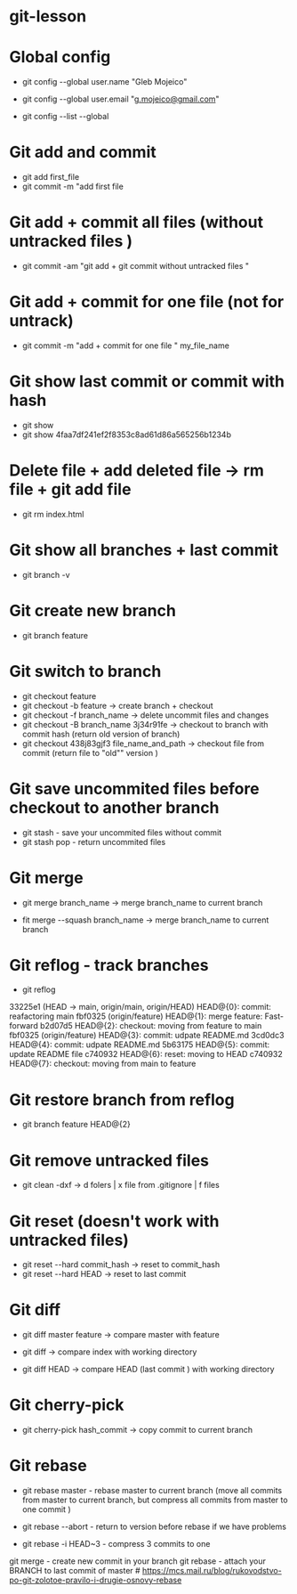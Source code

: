 # git-lesson


# Global config 
- git config --global user.name "Gleb Mojeico" 
- git config --global user.email "g.mojeico@gmail.com"

- git config --list --global




# Git add and commit 

- git add first_file
- git commit -m "add first file



# Git add + commit all files (without untracked files )

- git commit -am "git add + git commit without untracked files "


# Git add + commit for one file (not for untrack)

- git commit -m "add + commit for one file " my_file_name



# Git show last commit or commit with hash 

- git show
- git show 4faa7df241ef2f8353c8ad61d86a565256b1234b


# Delete file + add deleted file  -> rm file + git add file  

- git rm index.html






# Git show all branches + last commit 

- git branch -v 



# Git create new branch 

-  git branch feature

# Git switch to branch 

- git checkout feature
- git checkout -b feature                    -> create branch + checkout 
- git checkout -f branch_name                -> delete uncommit files and changes 
- git checkout -B branch_name 3j34r91fe      -> checkout to branch with commit hash (return old version of branch) 
- git checkout 438j83gjf3 file_name_and_path -> checkout file from commit (return file to "old"" version )




# Git save uncommited files before checkout to another branch 

- git stash - save your uncommited files without commit
- git stash pop - return uncommited files 


# Git merge 

- git merge branch_name          -> merge branch_name to current branch

- fit merge --squash branch_name -> merge branch_name to current branch 


# Git reflog - track branches


- git reflog  

33225e1 (HEAD -> main, origin/main, origin/HEAD) HEAD@{0}: commit: reafactoring main
fbf0325 (origin/feature) HEAD@{1}: merge feature: Fast-forward
b2d07d5 HEAD@{2}: checkout: moving from feature to main
fbf0325 (origin/feature) HEAD@{3}: commit: udpate README.md
3cd0dc3 HEAD@{4}: commit: udpate README.md
5b63175 HEAD@{5}: commit: update README file
c740932 HEAD@{6}: reset: moving to HEAD
c740932 HEAD@{7}: checkout: moving from main to feature




# Git restore branch from reflog

- git branch feature HEAD@{2}


# Git remove untracked files 

- git clean -dxf  ->   d folers | x file from .gitignore | f files 

# Git reset (doesn't work with untracked files)

- git reset --hard commit_hash  -> reset to commit_hash
- git reset --hard HEAD         -> reset to last commit


# Git diff 

- git diff master feature  -> compare master with feature 

- git diff       -> compare index with working directory 
- git diff HEAD  -> compare HEAD (last commit ) with working directory


# Git cherry-pick

- git cherry-pick hash_commit  -> copy commit to current branch


# Git rebase 


- git rebase master   - rebase master to current branch (move all commits from master to current branch, but compress all commits from master to one commit  )
- git rebase --abort  - return to version before rebase if we have problems

- git rebase -i HEAD~3 - compress 3 commits to one 


git merge  - create new commit in your branch 
git rebase - attach your BRANCH to last commit of master # https://mcs.mail.ru/blog/rukovodstvo-po-git-zolotoe-pravilo-i-drugie-osnovy-rebase 


